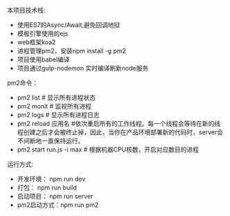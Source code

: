本项目技术栈:
- 使用ES7的Async/Await,避免回调地狱
- 模板引擎使用的ejs
- web框架koa2
- 进程管理pm2，安装npm install -g pm2
- 项目使用babel编译
- 项目通过gulp-nodemon 实时编译刷新node服务

pm2命令：
- pm2 list # 显示所有进程状态
- pm2 monit # 监视所有进程
- pm2 logs # 显示所有进程日志
- pm2 reload 应用名 #依次重启所有的工作线程。每一个线程会等待在新的线程创建之后才会被终止掉，因此，当你在产品环境部署新的代码时，server会不间断地一直保持运行。
- pm2 start run.js -i max # 根据机器CPU核数，开启对应数目的进程

运行方式:

- 开发环境：   npm run dev
- 打包：       npm run build
- 启动项目：   npm run server
- pm2启动方式：npm run pm2








